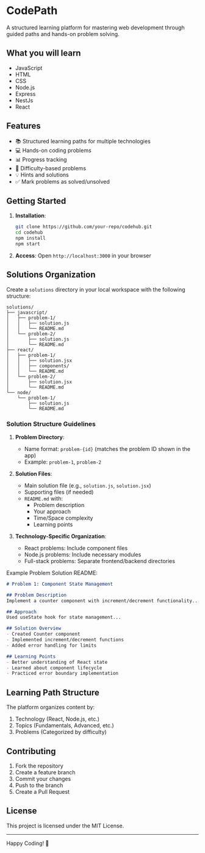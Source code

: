 # CodePath

A structured learning platform for mastering web development through guided paths and hands-on problem solving.


## What you will learn

- JavaScript
- HTML
- CSS
- Node.js
- Express
- NestJs
- React

## Features

- 📚 Structured learning paths for multiple technologies
- 💻 Hands-on coding problems
- 📊 Progress tracking
- 🎯 Difficulty-based problems
- 💡 Hints and solutions
- ✅ Mark problems as solved/unsolved

## Getting Started

1. **Installation**:
   ```bash
   git clone https://github.com/your-repo/codehub.git
   cd codehub
   npm install
   npm start
   ```

2. **Access**: Open `http://localhost:3000` in your browser

## Solutions Organization

Create a `solutions` directory in your local workspace with the following structure:

```
solutions/
├── javascript/
│   ├── problem-1/
│   │   ├── solution.js
│   │   └── README.md
│   └── problem-2/
│       ├── solution.js
│       └── README.md
├── react/
│   ├── problem-1/
│   │   ├── solution.jsx
│   │   ├── components/
│   │   └── README.md
│   └── problem-2/
│       ├── solution.jsx
│       └── README.md
└── node/
    └── problem-1/
        ├── solution.js
        └── README.md
```

### Solution Structure Guidelines

1. **Problem Directory**:
   - Name format: `problem-{id}` (matches the problem ID shown in the app)
   - Example: `problem-1`, `problem-2`

2. **Solution Files**:
   - Main solution file (e.g., `solution.js`, `solution.jsx`)
   - Supporting files (if needed)
   - `README.md` with:
     - Problem description
     - Your approach
     - Time/Space complexity
     - Learning points

3. **Technology-Specific Organization**:
   - React problems: Include component files
   - Node.js problems: Include necessary modules
   - Full-stack problems: Separate frontend/backend directories

Example Problem Solution README:
```markdown
# Problem 1: Component State Management

## Problem Description
Implement a counter component with increment/decrement functionality...

## Approach
Used useState hook for state management...

## Solution Overview
- Created Counter component
- Implemented increment/decrement functions
- Added error handling for limits

## Learning Points
- Better understanding of React state
- Learned about component lifecycle
- Practiced error boundary implementation
```

## Learning Path Structure

The platform organizes content by:
1. Technology (React, Node.js, etc.)
2. Topics (Fundamentals, Advanced, etc.)
3. Problems (Categorized by difficulty)

## Contributing

1. Fork the repository
2. Create a feature branch
3. Commit your changes
4. Push to the branch
5. Create a Pull Request

## License

This project is licensed under the MIT License.

---

Happy Coding! 🚀
